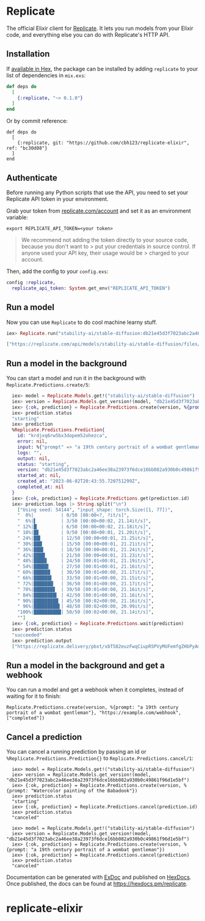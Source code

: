 # Replicate

The official Elixir client for [Replicate](https://replicate.com). It lets you run models from your Elixir code, and everything else you can do with Replicate's HTTP API.


## Installation

If [available in Hex](https://hex.pm/docs/publish), the package can be installed
by adding `replicate` to your list of dependencies in `mix.exs`:

```elixir
def deps do
  [
    {:replicate, "~> 0.1.0"}
  ]
end
```

Or by commit reference:
```
def deps do
  [
    {:replicate, git: "https://github.com/cbh123/replicate-elixir", ref: "bc30d08"}
  ]
end
```

## Authenticate

Before running any Python scripts that use the API, you need to set your Replicate API token in your environment.

Grab your token from [replicate.com/account](https://replicate.com/account) and set it as an environment variable:

```
export REPLICATE_API_TOKEN=<your token>
```

> We recommend not adding the token directly to your source code, because you don't want to > put your credentials in source control. If anyone used your API key, their usage would be > charged to your account.

Then, add the config to your `config.exs`:

```elixir
config :replicate,
  replicate_api_token: System.get_env("REPLICATE_API_TOKEN")

```

## Run a model

Now you can use `Replicate` to do cool machine learny stuff.

```elixir
iex> Replicate.run("stability-ai/stable-diffusion:db21e45d3f7023abc2a46ee38a23973f6dce16bb082a930b0c49861f96d1e5bf", prompt: "a 19th century portrait of a wombat gentleman")

["https://replicate.com/api/models/stability-ai/stable-diffusion/files/50fcac81-865d-499e-81ac-49de0cb79264/out-0.png"]
```

## Run a model in the background

You can start a model and run it in the background with `Replicate.Predictions.create/5`:
```elixir
  iex> model = Replicate.Models.get!("stability-ai/stable-diffusion")
  iex> version = Replicate.Models.get_version!(model, "db21e45d3f7023abc2a46ee38a23973f6dce16bb082a930b0c49861f96d1e5bf")
  iex> {:ok, prediction} = Replicate.Predictions.create(version, %{prompt: "a 19th century portrait of a wombat gentleman"})
  iex> prediction.status
  "starting"
  iex> prediction
  %Replicate.Predictions.Prediction{
    id: "krdjxq6rw5bx3dopem52ohezca",
    error: nil,
    input: %{"prompt" => "a 19th century portrait of a wombat gentleman"},
    logs: "",
    output: nil,
    status: "starting",
    version: "db21e45d3f7023abc2a46ee38a23973f6dce16bb082a930b0c49861f96d1e5bf",
    started_at: nil,
    created_at: "2023-06-02T20:43:55.720751299Z",
    completed_at: nil
  }
  iex> {:ok, prediction} = Replicate.Predictions.get(prediction.id)
  iex> prediction.logs |> String.split("\n")
    ["Using seed: 54144", "input_shape: torch.Size([1, 77])",
    "  0%|          | 0/50 [00:00<?, ?it/s]",
    "  6%|▌         | 3/50 [00:00<00:02, 21.14it/s]",
    " 12%|█▏        | 6/50 [00:00<00:02, 21.18it/s]",
    " 18%|█▊        | 9/50 [00:00<00:01, 21.20it/s]",
    " 24%|██▍       | 12/50 [00:00<00:01, 21.25it/s]",
    " 30%|███       | 15/50 [00:00<00:01, 21.21it/s]",
    " 36%|███▌      | 18/50 [00:00<00:01, 21.24it/s]",
    " 42%|████▏     | 21/50 [00:00<00:01, 21.23it/s]",
    " 48%|████▊     | 24/50 [00:01<00:01, 21.19it/s]",
    " 54%|█████▍    | 27/50 [00:01<00:01, 21.16it/s]",
    " 60%|██████    | 30/50 [00:01<00:00, 21.17it/s]",
    " 66%|██████▌   | 33/50 [00:01<00:00, 21.15it/s]",
    " 72%|███████▏  | 36/50 [00:01<00:00, 21.17it/s]",
    " 78%|███████▊  | 39/50 [00:01<00:00, 21.16it/s]",
    " 84%|████████▍ | 42/50 [00:01<00:00, 21.16it/s]",
    " 90%|█████████ | 45/50 [00:02<00:00, 21.16it/s]",
    " 96%|█████████▌| 48/50 [00:02<00:00, 20.99it/s]",
    "100%|██████████| 50/50 [00:02<00:00, 21.14it/s]",
    ""]
  iex> {:ok, prediction} = Replicate.Predictions.wait(prediction)
  iex> prediction.status
  "succeeded"
  iex> prediction.output
  ["https://replicate.delivery/pbxt/xbT582euzFwqCiupR5PVyMUFemfgZHbPyAm5kenezBS3RDQIC/out-0.png"]
```

## Run a model in the background and get a webhook

You can run a model and get a webhook when it completes, instead of waiting for it to finish:

```
Replicate.Predictions.create(version, %{prompt: "a 19th century portrait of a wombat gentleman"}, "https://example.com/webhook", ["completed"])
```

## Cancel a prediction

You can cancel a running prediction by passing an id or `%Replicate.Predictions.Prediction{}` to `Replicate.Predictions.cancel/1`:

```
  iex> model = Replicate.Models.get!("stability-ai/stable-diffusion")
  iex> version = Replicate.Models.get_version!(model, "db21e45d3f7023abc2a46ee38a23973f6dce16bb082a930b0c49861f96d1e5bf")
  iex> {:ok, prediction} = Replicate.Predictions.create(version, %{prompt: "Watercolor painting of the Babadook"})
  iex> prediction.status
  "starting"
  iex> {:ok, prediction} = Replicate.Predictions.cancel(prediction.id)
  iex> prediction.status
  "canceled"

  iex> model = Replicate.Models.get!("stability-ai/stable-diffusion")
  iex> version = Replicate.Models.get_version!(model, "db21e45d3f7023abc2a46ee38a23973f6dce16bb082a930b0c49861f96d1e5bf")
  iex> {:ok, prediction} = Replicate.Predictions.create(version, %{prompt: "a 19th century portrait of a wombat gentleman"})
  iex> {:ok, prediction} = Replicate.Predictions.cancel(prediction)
  iex> prediction.status
  "canceled"
```

Documentation can be generated with [ExDoc](https://github.com/elixir-lang/ex_doc)
and published on [HexDocs](https://hexdocs.pm). Once published, the docs can
be found at <https://hexdocs.pm/replicate>.
# replicate-elixir
